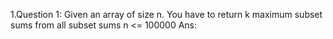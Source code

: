 1.Question 1: Given an array of size n.
  You have to return k maximum subset sums from all subset sums
  n <= 100000
Ans: 

